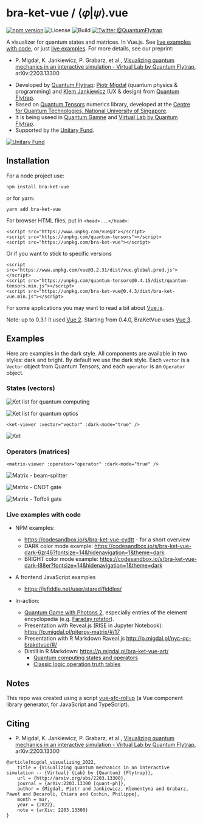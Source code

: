 # bra-ket-vue / ⟨𝜑|𝜓⟩.vue

[![npm version](https://badge.fury.io/js/bra-ket-vue.svg)](https://badge.fury.io/js/bra-ket-vue)
![License](https://img.shields.io/npm/l/bra-ket-vue)
![Build](https://github.com/Quantum-Flytrap/bra-ket-vue/actions/workflows/build_lint.yml/badge.svg)
[![Twitter @QuantumFlytrap](https://img.shields.io/twitter/follow/QuantumFlytrap)](https://twitter.com/QuantumFlytrap)

A visualizer for quantum states and matrices. In Vue.js.
See [live examples with code](https://codesandbox.io/s/bra-ket-vue-cydtt), or just [live examples](https://cydtt.csb.app/). For more details, see our preprint:

- P. Migdał, K. Jankiewicz, P. Grabarz, et al., [Visualizing quantum mechanics in an interactive simulation - Virtual Lab by Quantum Flytrap](https://arxiv.org/abs/2203.13300), arXiv:2203.13300

* Developed by [Quantum Flytrap](https://quantumflytrap.com): [Piotr Migdał](https://p.migdal.pl/) (quantum physics & programming) and [Klem Jankiewicz](http://jankiewiczstudio.com/) (UX & design) from [Quantum Flytrap](https://quantumflytrap.com/).
* Based on [Quantum Tensors](https://www.npmjs.com/package/quantum-tensors) numerics library, developed at the [Centre for Quantum Technologies, National University of Singapore](https://www.quantumlah.org/).
* It is being useed in [Quantum Gamne](https://quantumgame.io) and [Virtual Lab by Quantum Flytrap](https://quantumflytrap.com/).
* Supported by the [Unitary Fund](https://unitary.fund/).

[![Unitary Fund](https://img.shields.io/badge/Supported%20By-UNITARY%20FUND-brightgreen.svg?style=for-the-badge)](http://unitary.fund)

## Installation

For a node project use:

```{bash}
npm install bra-ket-vue
```

or for yarn:

```{bash}
yarn add bra-ket-vue
```

For browser HTML files, put in `<head>...</head>`:

```{html}
<script src="https://www.unpkg.com/vue@3"></script>
<script src="https://unpkg.com/quantum-tensors"></script>
<script src="https://unpkg.com/bra-ket-vue"></script>
```

Or if you want to stick to specific versions

```{html}
<script src="https://www.unpkg.com/vue@3.2.31/dist/vue.global.prod.js"></script>
<script src="https://unpkg.com/quantum-tensors@0.4.15/dist/quantum-tensors.min.js"></script>
<script src="https://unpkg.com/bra-ket-vue@0.4.3/dist/bra-ket-vue.min.js"></script>
```

For some applications you may want to read a bit about [Vue.js](https://vuejs.org/).

Note: up to 0.3.1 it used [Vue 2](https://v2.vuejs.org/). Starting from 0.4.0, BraKetVue uses [Vue 3](https://vuejs.org/).

## Examples

Here are examples in the dark style. All components are available in two styles: dark and bright.
By default we use the dark style.
Each `vector` is a `Vector` object from Quantum Tensors, and each `operator` is an `Operator` object.

### States (vectors)

![Ket list for quantum computing](imgs/quantum_computing.png)

![Ket list for quantum optics](imgs/ket_list.png)

```{html}
<ket-viewer :vector="vector" :dark-mode="true" />
```

![Ket](imgs/ket.gif)

### Operators (matrices)

```{html}
<matrix-viewer :operator="operator" :dark-mode="true" />
```

![Matrix - beam-splitter](imgs/beam_splitter.png)

![Matrix - CNOT gate](imgs/cnot_gate.png)

![Matrix - Toffoli gate](imgs/toffoli.gif)

### Live examples with code

* NPM examples:
  * https://codesandbox.io/s/bra-ket-vue-cydtt - for a short overview
  * DARK color mode example: https://codesandbox.io/s/bra-ket-vue-dark-6zr46?fontsize=14&hidenavigation=1&theme=dark
  * BRIGHT color mode example: https://codesandbox.io/s/bra-ket-vue-dark-l88er?fontsize=14&hidenavigation=1&theme=dark
* A frontend JavaScript examples
  * <https://jsfiddle.net/user/stared/fiddles/>

* In-action:
  * [Quantum Game with Photons 2](https://quantumgame.io/), especially entries of the element encyclopedia (e.g. [Faraday rotator](https://quantumgame.io/info/faraday-rotator)).
  * Presentation with Reveal.js (RISE in Jupyter Notebook): <https://p.migdal.pl/piterpy-matrix/#/17>
  * Presentation with R Markdown Raveal.js <http://p.migdal.pl/nyc-qc-braketvue/#/>
  * Distill in R Markdown: <https://p.migdal.pl/bra-ket-vue-art/>
    * [Quantum computing states and operators](https://p.migdal.pl/bra-ket-vue-art/ket.html)
    * [Classic logic operation truth tables](https://p.migdal.pl/bra-ket-vue-art/logic_operations.html)


## Notes

This repo was created using a script [vue-sfc-rollup](https://www.npmjs.com/package/vue-sfc-rollup)  (a Vue component library generator, for JavaScript and TypeScript).

## Citing

- P. Migdał, K. Jankiewicz, P. Grabarz, et al., [Visualizing quantum mechanics in an interactive simulation - Virtual Lab by Quantum Flytrap](https://arxiv.org/abs/2203.13300), arXiv:2203.13300

```
@article{migdal_visualizing_2022,
	title = {Visualizing quantum mechanics in an interactive simulation -- {Virtual} {Lab} by {Quantum} {Flytrap}},
	url = {http://arxiv.org/abs/2203.13300},
	journal = {arXiv:2203.13300 [quant-ph]},
	author = {Migdał, Piotr and Jankiewicz, Klementyna and Grabarz, Paweł and Decaroli, Chiara and Cochin, Philippe},
	month = mar,
	year = {2022},
	note = {arXiv: 2203.13300}
}
```